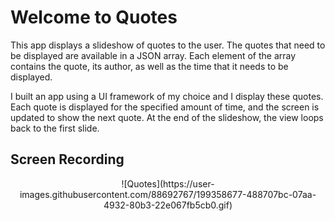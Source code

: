 # Welcome to Quotes
This app displays a slideshow of quotes to the user. The quotes that need to be displayed are available in a JSON array. 
Each element of the array contains the quote, its author, as well as the time that it needs to be displayed.

I built an app using a UI framework of my choice and I display these quotes. Each quote is displayed for the specified amount of time, 
and the screen is updated to show the next quote. At the end of the slideshow, the view loops back to the first slide.

## Screen Recording
<div align="center"> 
![Quotes](https://user-images.githubusercontent.com/88692767/199358677-488707bc-07aa-4932-80b3-22e067fb5cb0.gif)
</div>


